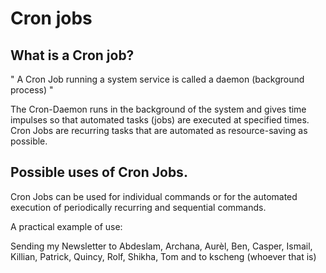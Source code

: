 # Cron jobs

## What is a Cron job?

" A Cron Job running a system service is called a daemon (background process) "

The Cron-Daemon runs in the background of the system and gives time impulses so that automated tasks (jobs) are executed at specified times. Cron Jobs are recurring tasks that are automated as resource-saving as possible.

## Possible uses of Cron Jobs.

Cron Jobs can be used for individual commands or for the automated execution of periodically recurring and sequential commands.

A practical example of use:

Sending my Newsletter to Abdeslam, Archana, Aurèl, Ben, Casper, Ismail, Killian, Patrick, Quincy, Rolf, Shikha, Tom and to kscheng (whoever that is)

